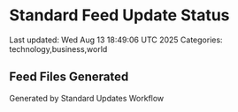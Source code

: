 # Standard Feed Update Status
Last updated: Wed Aug 13 18:49:06 UTC 2025
Categories: technology,business,world

## Feed Files Generated

Generated by Standard Updates Workflow
